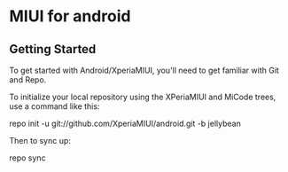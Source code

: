 MIUI for android
================

Getting Started
---------------

To get started with Android/XperiaMIUI, you'll need to get familiar with Git and Repo.

To initialize your local repository using the XPeriaMIUI and MiCode trees, use a command like this:

repo init -u git://github.com/XperiaMIUI/android.git -b jellybean

Then to sync up:

repo sync

